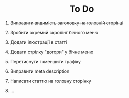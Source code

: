<h1 align="center">
  To Do
</h1>

1.  ~~Виправити видимість заголовку на головній сторінці~~

2.  Зробити окремий скролінг бічного меню

3.  Додати ілюстрації в статті

4.  Додати стрілку "догори" у бічне меню

5.  Перетиснути і зменшити графіку

6.  Виправити meta description

7.  Написати статтю на головну сторінку

8.  ...
